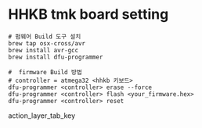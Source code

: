# HHKB tmk board setting 


```shell
# 펌웨어 Build 도구 설치
brew tap osx-cross/avr
brew install avr-gcc
brew install dfu-programmer
```


```shell
#  firmware Build 방법
# controller = atmega32 <hhkb 키보드>
dfu-programmer <controller> erase --force
dfu-programmer <controller> flash <your_firmware.hex>
dfu-programmer <controller> reset
```

action_layer_tab_key

